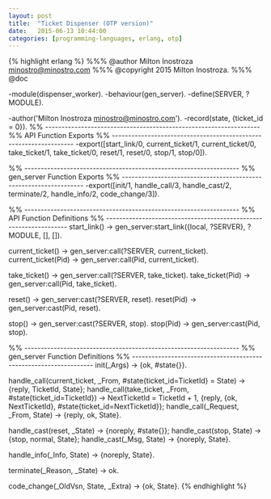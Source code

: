 ```yaml
---
layout: post
title:  "Ticket Dispenser (OTP version)"
date:   2015-06-13 10:44:00
categories: [programming-languages, erlang, otp]
---
```


{% highlight erlang %}
%%% @author   Milton Inostroza <minostro@minostro.com>
%%% @copyright  2015  Milton Inostroza.
%%% @doc

-module(dispenser_worker).
-behaviour(gen_server).
-define(SERVER, ?MODULE).

-author('Milton Inostroza <minostro@minostro.com>').
-record(state, {ticket_id = 0}).
%% ------------------------------------------------------------------
%% API Function Exports
%% ------------------------------------------------------------------
-export([start_link/0,
	 current_ticket/1,
	 current_ticket/0,
	 take_ticket/1,
	 take_ticket/0,
	 reset/1,
	 reset/0,
	 stop/1,
	 stop/0]).

%% ------------------------------------------------------------------
%% gen_server Function Exports
%% ------------------------------------------------------------------
-export([init/1,
	 handle_call/3,
	 handle_cast/2,
	 terminate/2,
	 handle_info/2,
	 code_change/3]).

%% ------------------------------------------------------------------
%% API Function Definitions
%% ------------------------------------------------------------------
start_link() ->
  gen_server:start_link({local, ?SERVER}, ?MODULE, [], []).

current_ticket() ->
  gen_server:call(?SERVER, current_ticket).
current_ticket(Pid) ->
  gen_server:call(Pid, current_ticket).

take_ticket() ->
  gen_server:call(?SERVER, take_ticket).
take_ticket(Pid) ->
  gen_server:call(Pid, take_ticket).

reset() ->
  gen_server:cast(?SERVER, reset).
reset(Pid) ->
  gen_server:cast(Pid, reset).

stop() ->
  gen_server:cast(?SERVER, stop).
stop(Pid) ->
  gen_server:cast(Pid, stop).

%% ------------------------------------------------------------------
%% gen_server Function Definitions
%% ------------------------------------------------------------------
init(_Args) ->
  {ok, #state{}}.

handle_call(current_ticket, _From, #state{ticket_id=TicketId} = State) ->
  {reply, TicketId, State};
handle_call(take_ticket, _From, #state{ticket_id=TicketId}) ->
  NextTicketId = TicketId + 1,
  {reply, {ok, NextTicketId}, #state{ticket_id=NextTicketId}};
handle_call(_Request, _From, State) ->
  {reply, ok, State}.

handle_cast(reset, _State) ->
  {noreply, #state{}};
handle_cast(stop, State) ->
  {stop, normal, State};
handle_cast(_Msg, State) ->
  {noreply, State}.

handle_info(_Info, State) ->
  {noreply, State}.

terminate(_Reason, _State) ->
  ok.

code_change(_OldVsn, State, _Extra) ->
  {ok, State}.
{% endhighlight %}

